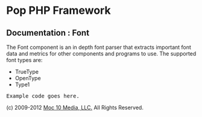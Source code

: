 Pop PHP Framework
=================

Documentation : Font
--------------------

The Font component is an in depth font parser that extracts important font data and metrics for other components and programs to use. The supported font types are:

* TrueType
* OpenType
* Type1

<pre>
Example code goes here.
</pre>

(c) 2009-2012 [Moc 10 Media, LLC.](http://www.moc10media.com) All Rights Reserved.
